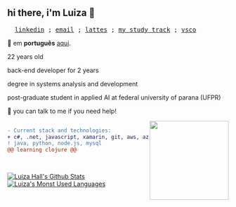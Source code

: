 ## hi there, i'm Luiza 👋
<pre>
  <a href="https://www.linkedin.com/in/luizarvm/?locale=en_US" target="_blank">linkedin</a> ; <a href="mailto:hello@luiza.dev" target="_blank">email</a> ; <a href="http://lattes.cnpq.br/1667735616723826l" target="_blank">lattes</a> ; <a href="https://www.notion.so/study-ad90248ef15f423bbc5f8e9fbe71462f" target="_blank">my study track</a> ; <a href="https://vsco.co/luizou/gallery" target="_blank">vsco</a>
</pre>

🔡 em <b>português</b> [aqui](https://github.com/luizous/luizous/blob/master/README.pt-br.md).
<br/>

22 years old

back-end developer for 2 years

degree in systems analysis and development

post-graduate student in applied AI at federal university of parana (UFPR)

💬 you can talk to me if you need help!

<img align="right" width="180" src="https://i.pinimg.com/originals/6c/90/28/6c90288d7e10d46d18895f17f420a92c.gif"/>

```diff
 
- Current stack and technologies:
+ c#, .net, javascript, xamarin, git, aws, azure, sqlserver
! java, python, node.js, mysql
@@ learning clojure @@
 
  
```

[![Luiza Hall's Github Stats](https://github-readme-stats.vercel.app/api?username=luizous&hide_title=true&theme=tokyonight&show_icons=true)](https://github.com/anuraghazra/github-readme-stats)
[![Luiza's Monst Used Languages](https://github-readme-stats.vercel.app/api/top-langs/?username=luizous&count_private=true&layout=compact&theme=tokyonight)](https://github.com/luizous?tab=repositories)
